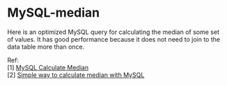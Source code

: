 # MySQL-median     
Here is an optimized MySQL query for calculating the median of some set of values. It has good performance because it does not need to join to the data table more than once.          



Ref:    
[1] [MySQL Calculate Median](http://www.zedwood.com/article/mysql-calculate-median)    
[2] [Simple way to calculate median with MySQL](https://stackoverflow.com/questions/1291152/simple-way-to-calculate-median-with-mysql/7263925#7263925)     